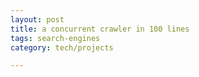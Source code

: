 ```yaml
---
layout: post
title: a concurrent crawler in 100 lines
tags: search-engines
category: tech/projects

---
```


<script src="https://gist.github.com/selimslab/3e7a9e32bc09ccdbbfe626584e20353c.js"></script>